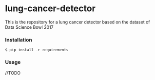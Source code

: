 # lung-cancer-detector
This is the repository for a lung cancer detector based on the dataset of Data Science Bowl 2017

### Installation

```
$ pip install -r requirements
```

### Usage

//TODO
